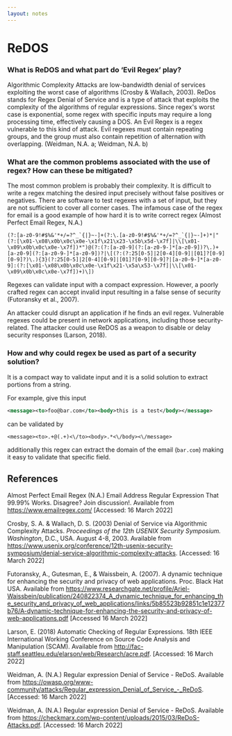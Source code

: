 ```yaml
---
layout: notes
---
```

# ReDOS

### What is ReDOS and what part do ‘Evil Regex’ play?

Algorithmic Complexity Attacks are low-bandwidth denial of services exploiting the worst case of algorithms (Crosby & Wallach, 2003). ReDos stands for Regex Denial of Service and is a type of attack that exploits the complexity of the algorithms of regular expressions. Since regex's worst case is exponential, some regex with specific inputs may require a long processing time, effectively causing a DOS. An Evil Regex is a regex vulnerable to this kind of attack. Evil regexes must contain repeating groups, and the group must also contain repetition of alternation with overlapping. (Weidman, N.A. a; Weidman, N.A. b)

### What are the common problems associated with the use of regex? How can these be mitigated?

The most common problem is probably their complexity. It is difficult to write a regex matching the desired input precisely without false positives or negatives. There are software to test regexes with a set of input, but they are not sufficient to cover all corner cases. The infamous case of the regex for email is a good example of how hard it is to write correct regex (Almost Perfect Email Regex, N.A.)

```regex
(?:[a-z0-9!#$%&'*+/=?^_`{|}~-]+(?:\.[a-z0-9!#$%&'*+/=?^_`{|}~-]+)*|"(?:[\x01-\x08\x0b\x0c\x0e-\x1f\x21\x23-\x5b\x5d-\x7f]|\\[\x01-\x09\x0b\x0c\x0e-\x7f])*")@(?:(?:[a-z0-9](?:[a-z0-9-]*[a-z0-9])?\.)+[a-z0-9](?:[a-z0-9-]*[a-z0-9])?|\[(?:(?:25[0-5]|2[0-4][0-9]|[01]?[0-9][0-9]?)\.){3}(?:25[0-5]|2[0-4][0-9]|[01]?[0-9][0-9]?|[a-z0-9-]*[a-z0-9]:(?:[\x01-\x08\x0b\x0c\x0e-\x1f\x21-\x5a\x53-\x7f]|\\[\x01-\x09\x0b\x0c\x0e-\x7f])+)\])
```

Regexes can validate input with a compact expression. However, a poorly crafted regex can accept invalid input resulting in a false sense of security (Futoransky et al., 2007).

An attacker could disrupt an application if he finds an evil regex. Vulnerable regexes could be present in network applications, including those security-related. The attacker could use ReDOS as a weapon to disable or delay security responses (Larson, 2018).

### How and why could regex be used as part of a security solution?

It is a compact way to validate input and it is a solid solution to extract portions from a string.

For example, give this input

```xml
<message><to>foo@bar.com</to><body>this is a test</body></message>
```

can be validated by

```regex
<message><to>.+@(.+)<\/to><body>.*<\/body><\/message>
```

additionally this regex can extract the domain of the email (`bar.com`) making it easy to validate that specific field.


## References

Almost Perfect Email Regex (N.A.) Email Address Regular Expression That 99.99% Works. Disagree? Join discussion!. Available from https://www.emailregex.com/ [Accessed: 16 March 2022]

Crosby, S. A. & Wallach, D. S. (2003) Denial of Service via Algorithmic Complexity Attacks. _Proceedings of the 12th USENIX Security Symposium. Washington_, D.C., USA. August 4-8, 2003. Available from https://www.usenix.org/conference/12th-usenix-security-symposium/denial-service-algorithmic-complexity-attacks. [Accessed: 16 March 2022]

Futoransky, A., Gutesman, E., & Waissbein, A. (2007). A dynamic technique for enhancing the security and privacy of web applications. Proc. Black Hat USA. Available from https://www.researchgate.net/profile/Ariel-Waissbein/publication/240822374_A_dynamic_technique_for_enhancing_the_security_and_privacy_of_web_applications/links/5b85523b92851c1e12377b76/A-dynamic-technique-for-enhancing-the-security-and-privacy-of-web-applications.pdf [Accessed 16 March 2022]

Larson, E. (2018) Automatic Checking of Regular Expressions. 18th IEEE International Working Conference on Source Code Analysis and Manipulation (SCAM). Available from http://fac-staff.seattleu.edu/elarson/web/Research/acre.pdf. [Accessed: 16 March 2022]

Weidman, A. (N.A.) Regular expression Denial of Service - ReDoS. Available from https://owasp.org/www-community/attacks/Regular_expression_Denial_of_Service_-_ReDoS. [Accessed: 16 March 2022]

Weidman, A. (N.A.) Regular expression Denial of Service - ReDoS. Available from https://checkmarx.com/wp-content/uploads/2015/03/ReDoS-Attacks.pdf. [Accessed: 16 March 2022]
